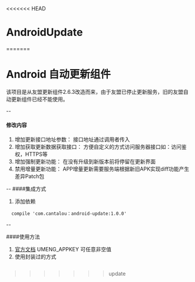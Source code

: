 <<<<<<< HEAD
# AndroidUpdate
=======
# Android 自动更新组件  
 该项目是从友盟更新组件2.6.3改造而来，由于友盟已停止更新服务，旧的友盟自动更新组件已经不能使用。

--
#### 修改内容
1. 增加更新接口地址参数： 接口地址通过调用者传入  
2. 增加获取更新数据获取接口： 方便自定义的方式访问服务器接口如：访问鉴权，HTTPS等  
3. 增加强制更新功能： 在没有升级到新版本前将停留在更新界面  
4. 禁用增量更新功能： APP增量更新需要服务端根据新旧APK实现diff功能产生差异Patch包


--
####集成方式
1. 添加依赖
``` 
  compile 'com.cantalou：android-update:1.0.0'
```
--

####使用方法
1. [官方文档](http://dev.umeng.com/auto-update/android-doc/quick-start) UMENG_APPKEY 可任意非空值
2. 使用封装过的方式
```
```
>>>>>>> update
